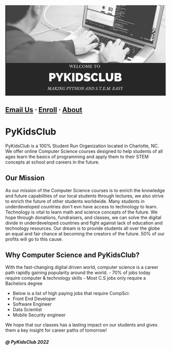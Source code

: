 <meta name="google-site-verification" content="4fljr3mR5Ggm7Ff1z1oSIH9r6hNcfpFza0TZz-JN-as" />

<img src = "images/pykidsclub_header.png">

## <a href="mailto:pykidsclub@gmail.com?Subject=Information on PyKidsClub" target="_top">Email Us</a> ⋅ <a href="http://pykidsclub.com/enroll">Enroll</a> ⋅ <a href="http://pykidsclub.com/about">About </a>

# **PyKidsClub** 

PyKidsClub is a 100% Student Run Organization located in Charlotte, NC. We offer online Computer Science courses designed to help students of all ages learn the basics of programming and apply them to their STEM concepts at school and careers in the future. 

## **Our Mission**

As our mission of the Computer Science courses is to enrich the knowledge and future capabilities of our local students through lectures, we also strive to enrich the future of other students worldwide. Many students in underdeveloped countries don't evn have access to technology to learn. Technology is vital to learn math and science concepts of the future. We hope through donations, fundraisers, and classes, we can solve the digital divide in underdeveloped countries and fight against lack of education and technology resources. Our dream is to provide students all over the globe an equal and fair chance at becoming the creators of the future. 50% of our profits will go to this cause. 

## **Why Computer Science and PyKidsClub?**
With the fast-changing digital driven world, computer science is a career path rapidly gaining popularity around the world.                              - 70% of jobs today require computer & technology skills                                                                                                 - Most C.S jobs only require a Bachelors degree
- Below is a list of high paying jobs that require CompSci:
- Front End Developer
- Software Engineer
- Data Scientist 
- Mobile Security engineer

We hope that our classes has a lasting impact on our students and gives them a key insight for career paths of tomorrow!

##### @ PyKidsClub 2022




